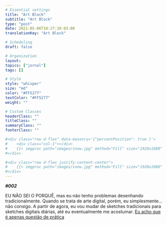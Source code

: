 ```yaml
---
# Essential settings
title: "Art Block"
subtitle: "Art Block"
type: "post"
date: 2021-05-06T10:27:10-03:00
translationKey: "Art Block"

# Scheduling
draft: false

# Organization
layout:
topics: ["jornal"]
tags: []

# Style
style: "whisper"
size: "md"
color: "#FF5277"
textColor: "#FF5277"
weight: ""

# Custom Classes
headerClass: ""
titleClass: ""
summaryClass: ""
footerClass: ""

#<div class="row d-flex" data-masonry='{"percentPosition": true }'>
#    <div class="col-1"></div>
#    {{< imgproc path="images/snow.jpg" method="Fill" size="1920x1080" col="8" >}}
#</div>

#<div class="row d-flex justify-content-center">
#    {{< imgproc path="images/snow.jpg" method="Fill" size="1920x1080" col="8" >}}
#</div>
---
```


***#002***

EU NÃO SEI O PORQUÊ, mas eu não tenho problemas desenhando tradicionalmente. Quando se trata de arte digital, porém, eu simplesmente... não consigo. A partir de agora, eu vou mudar de sketches tradicionais para sketches digitais diárias, até eu eventualmente me acostumar. <ins>Eu acho que é apenas questão de prática</ins>